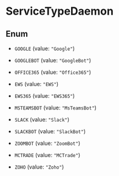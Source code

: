 

# ServiceTypeDaemon

## Enum


* `GOOGLE` (value: `"Google"`)

* `GOOGLEBOT` (value: `"GoogleBot"`)

* `OFFICE365` (value: `"Office365"`)

* `EWS` (value: `"EWS"`)

* `EWS365` (value: `"EWS365"`)

* `MSTEAMSBOT` (value: `"MsTeamsBot"`)

* `SLACK` (value: `"Slack"`)

* `SLACKBOT` (value: `"SlackBot"`)

* `ZOOMBOT` (value: `"ZoomBot"`)

* `MCTRADE` (value: `"MCTrade"`)

* `ZOHO` (value: `"Zoho"`)



